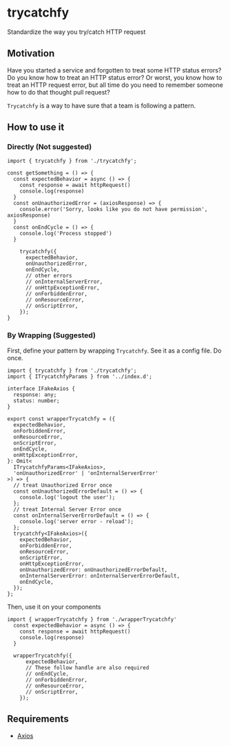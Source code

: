 # trycatchfy

Standardize the way you try/catch HTTP request

## Motivation

Have you started a service and forgotten to treat some HTTP status errors? Do you know how to treat an HTTP status error? Or worst, you know how to treat an HTTP request error, but all time do you need to remember someone how to do that thought pull request?

`Trycatchfy` is a way to have sure that a team is following a pattern.

## How to use it

### Directly (Not suggested)

```TS
import { trycatchfy } from './trycatchfy';

const getSomething = () => {
  const expectedBehavior = async () => {
    const response = await httpRequest()
    console.log(response)
  }
  const onUnauthorizedError = (axiosResponse) => {
    console.error('Sorry, looks like you do not have permission', axiosResponse)
  }
  const onEndCycle = () => {
    console.log('Process stopped')
  }

    trycatchfy({
      expectedBehavior,
      onUnauthorizedError,
      onEndCycle,
      // other errors
      // onInternalServerError,
      // onHttpExceptionError,
      // onForbiddenError,
      // onResourceError,
      // onScriptError,
    });
}
```

### By Wrapping (Suggested)

First, define your pattern by wrapping `Trycatchfy`. See it as a config file. Do once.

```TS
import { trycatchfy } from './trycatchfy';
import { ITrycatchfyParams } from '../index.d';

interface IFakeAxios {
  response: any;
  status: number;
}

export const wrapperTrycatchfy = ({
  expectedBehavior,
  onForbiddenError,
  onResourceError,
  onScriptError,
  onEndCycle,
  onHttpExceptionError,
}: Omit<
  ITrycatchfyParams<IFakeAxios>,
  'onUnauthorizedError' | 'onInternalServerError'
>) => {
  // treat Unauthorized Error once
  const onUnauthorizedErrorDefault = () => {
    console.log('logout the user');
  };
  // treat Internal Server Error once
  const onInternalServerErrorDefault = () => {
    console.log('server error - reload');
  };
  trycatchfy<IFakeAxios>({
    expectedBehavior,
    onForbiddenError,
    onResourceError,
    onScriptError,
    onHttpExceptionError,
    onUnauthorizedError: onUnauthorizedErrorDefault,
    onInternalServerError: onInternalServerErrorDefault,
    onEndCycle,
  });
};
```

Then, use it on your components

```TS
import { wrapperTrycatchfy } from './wrapperTrycatchfy'
  const expectedBehavior = async () => {
    const response = await httpRequest()
    console.log(response)
  }

  wrapperTrycatchfy({
      expectedBehavior,
      // These follow handle are also required
      // onEndCycle,
      // onForbiddenError,
      // onResourceError,
      // onScriptError,
    });
```

## Requirements

- [Axios](https://axios-http.com/)

